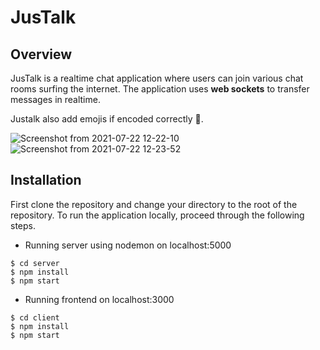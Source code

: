 # JusTalk

## Overview

JusTalk is a realtime chat application where users can join various chat rooms surfing the internet. The application uses **web sockets** to transfer messages in realtime. 

Justalk also add emojis if encoded correctly 👀. 

![Screenshot from 2021-07-22 12-22-10](https://user-images.githubusercontent.com/56212901/126600291-462a32d5-8b31-4c0c-8824-f765eeb84f19.png)
![Screenshot from 2021-07-22 12-23-52](https://user-images.githubusercontent.com/56212901/126600299-6fc81901-7564-40b8-b2de-b515c0de235a.png)


## Installation 

First clone the repository and change your directory to the root of the repository.
To run the application locally, proceed through the following steps.

* Running server using nodemon on localhost:5000
```(shell)
$ cd server
$ npm install
$ npm start
```

* Running frontend on localhost:3000
```(shell)
$ cd client
$ npm install
$ npm start
```
